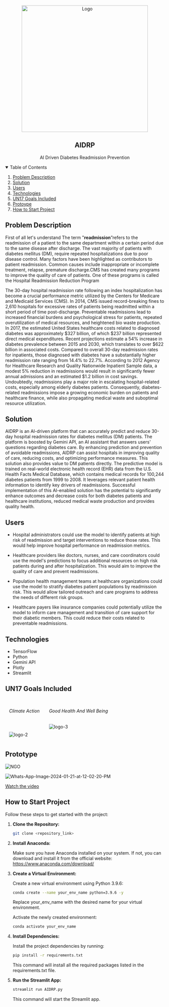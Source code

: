 <!-- PROJECT LOGO -->
<br />
<p align="center">
	<img src="https://i.ibb.co/hHrzvNm/logo.jpg" alt="Logo" width="400">
	<h2 align="center">AIDRP</h2>

  <p align="center">
    AI Driven Diabetes Readmission Prevention
    <br />
  </p>
</p>


<!-- TABLE OF CONTENTS -->
<details open="open">
  <summary>Table of Contents</summary>
  <ol>
    <li>
      <a href="#Problem-Description">Problem Description </a>
    </li>
    <li>
      <a href="#Solution">Solution</a>
    </li>
    <li>
      <a href="#Users">Users</a>
    </li>
    <li>
      <a href="#Technologies">Technologies</a>
    </li>
    <li>
      <a href="#UN17-Goals-Included">UN17 Goals Included</a>
    </li>
    <li>
      <a href="#Prototype">Protoype</a>
    </li>
    <li>
	    <a href = "How-to-Start-Project">How to Start Project</a>
    </li>
  </ol>
</details>

<!-- ABOUT THE PROJECT -->
## Problem Description
First of all let's understand The term "**readmission**”refers to the readmission of a patient to the same department within a certain period due to the same disease after discharge. The vast majority of patients with diabetes mellitus (DM), require repeated hospitalizations due to poor disease control. Many factors have been highlighted as contributors to patient readmission. Common causes include inappropriate or incomplete treatment, relapse, premature discharge.CMS has created many programs to improve the quality of care of patients. One of these programs is called the Hospital Readmission Reduction Program

The 30-day hospital readmission rate following an index hospitalization has become a crucial performance metric utilized by the Centers for Medicare and Medicaid Services (CMS). In 2014, CMS issued record-breaking fines to 2,610 hospitals for excessive rates of patients being readmitted within a short period of time post-discharge. Preventable readmissions lead to increased financial burdens and psychological stress for patients, repeated overutilization of medical resources, and heightened bio waste production. In 2017, the estimated United States healthcare costs related to diagnosed diabetes was approximately $327 billion, of which $237 billion represented direct medical expenditures. Recent projections estimate a 54% increase in diabetes prevalence between 2015 and 2030, which translates to over $622 billion in associated costs. Compared to overall 30-day readmission rates for inpatients, those diagnosed with diabetes have a substantially higher readmission rate ranging from 14.4% to 22.7%. According to 2012 Agency for Healthcare Research and Quality Nationwide Inpatient Sample data, a modest 5% reduction in readmissions would result in significantly fewer annual admissions and an estimated $1.2 billion in cost savings. Undoubtedly, readmissions play a major role in escalating hospital-related costs, especially among elderly diabetes patients. Consequently, diabetes-related readmissions impose a growing economic burden on patients and healthcare finance, while also propagating medical waste and suboptimal resource utilization.




## Solution 
AIDRP is an AI-driven platform that can accurately predict and reduce 30-day hospital readmission rates for diabetes mellitus (DM) patients. The platform is boosted by Gemini API, an AI assistant that answers users' questions regarding diabetes care. By enhancing prediction and prevention of avoidable readmissions, AIDRP can assist hospitals in improving quality of care, reducing costs, and optimizing performance measures. This solution also provides value to DM patients directly. The predictive model is trained on real-world electronic health record (EHR) data from the U.S. Health Facts Medical Database, which contains medical records for 100,244 diabetes patients from 1999 to 2008. It leverages relevant patient health information to identify key drivers of readmissions. Successful implementation of this AI-enabled solution has the potential to significantly enhance outcomes and decrease costs for both diabetes patients and healthcare institutions, reduced medical waste production and provides quality health.


## Users
- Hospital administrators could use the model to identify patients at high risk of readmission and target interventions to reduce those rates. This would help improve hospital performance on readmission metrics.

- Healthcare providers like doctors, nurses, and care coordinators could use the model's predictions to focus additional resources on high risk patients during and after hospitalization. This would aim to improve the quality of care and prevent readmissions.

- Population health management teams at healthcare organizations could use the model to stratify diabetes patient populations by readmission risk. This would allow tailored outreach and care programs to address the needs of different risk groups.

- Healthcare payers like insurance companies could potentially utilize the model to inform care management and transition of care support for their diabetic members. This could reduce their costs related to preventable readmissions.


## Technologies
- TensorFlow
- Python
- Gemini API
- Plotly
- Streamlit

<!-- GOALS -->
## UN17 Goals Included
<div style="padding:12px; display:flex; gap:30px">
<div>
<h6>Climate Action</h6>
<img style="margin-top:25px" src="https://i.ibb.co/NYRmypy/logo-2.jpg" alt="logo-2">
</div>

<div>
<h6>Good Health And Well Being</h6>
<img src="https://i.ibb.co/xJbZZy6/logo-3.jpg" alt="logo-3">
</div>
</div>

## Prototype

<img src="https://i.ibb.co/mNpg5bV/NGO.png" alt="NGO" border="0"></a><br />

<img src="https://i.ibb.co/kJLyLYj/Whats-App-Image-2024-01-21-at-12-02-20-PM.jpg" alt="Whats-App-Image-2024-01-21-at-12-02-20-PM" border="0">

[Watch the video](https://youtu.be/wnj20jZMTYA)


## How to Start Project

Follow these steps to get started with the project:

1. **Clone the Repository:**
   ```bash
   git clone <repository_link>
   ```
2. **Install Anaconda:**
   
   Make sure you have Anaconda installed on your system. If not, you can download and install it from the official website: https://www.anaconda.com/download/
   
4. **Create a Virtual Environment:**
   
   Create a new virtual environment using Python 3.9.6:

   ```bash
   conda create --name your_env_name python=3.9.6 -y
   ```
   Replace your_env_name with the desired name for your virtual environment.
   
   Activate the newly created environment:
   ```bash
   conda activate your_env_name
   ```
5. **Install Dependencies:**
   
   Install the project dependencies by running:
   ```bash
   pip install -r requirements.txt
   ```
   This command will install all the required packages listed in the requirements.txt file.

6. **Run the Streamlit App:**
   ```bash
   streamlit run AIDRP.py
   ```
   This command will start the Streamlit app.


